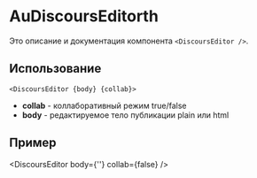 
# AuDiscoursEditorth

Это описание и документация компонента `<DiscoursEditor />`.

## Использование

```svelte{1}
<DiscoursEditor {body} {collab}>
```
- __collab__ - коллаборативный режим true/false
- __body__ - редактируемое тело публикации plain или html

## Пример

<script>
  import DiscoursEditor from '../../components/DiscoursEditor.svelte'
</script>

<DiscoursEditor body={''} collab={false} />
